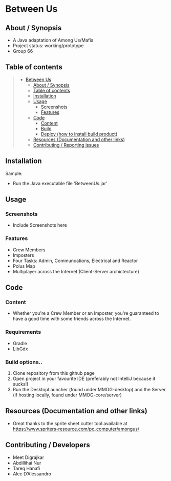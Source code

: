 # Between Us

## About / Synopsis

* A Java adaptation of Among Us/Mafia
* Project status: working/prototype
* Group 66

## Table of contents

> * [Between Us](#title--repository-name)
>   * [About / Synopsis](#about--synopsis)
>   * [Table of contents](#table-of-contents)
>   * [Installation](#installation)
>   * [Usage](#usage)
>     * [Screenshots](#screenshots)
>     * [Features](#features)
>   * [Code](#code)
>     * [Content](#content)
>     * [Build](#build)
>     * [Deploy (how to install build product)](#deploy-how-to-install-build-product)
>   * [Resources (Documentation and other links)](#resources-documentation-and-other-links)
>   * [Contributing / Reporting issues](#contributing--reporting-issues)


## Installation

Sample:

* Run the Java executable file 'BetweenUs.jar'

## Usage

### Screenshots

* Include Screenshots here

### Features

* Crew Members
* Imposters
* Four Tasks: Admin, Communcations, Electrical and Reactor
* Polus Map
* Multiplayer across the Internet (Client-Server archictecture)

## Code

### Content

* Whether you're a Crew Member or an Imposter, you're guaranteed to have a good time with some friends across the Internet.

### Requirements

* Gradle
* LibGdx

### Build options..

1. Clone repository from this github page
2. Open project in your favourite IDE (preferably not IntelliJ because it sucks!)
3. Run the DesktopLauncher (found under MMOG-desktop) and the Server (if hosting locally, found under MMOG-core/server)

## Resources (Documentation and other links)

* Great thanks to the sprite sheet cutter tool available at https://www.spriters-resource.com/pc_computer/amongus/

## Contributing / Developers

* Meet Digrajkar
* Abdillihai Nur
* Tareq Hanafi
* Alec D’Alessandro
